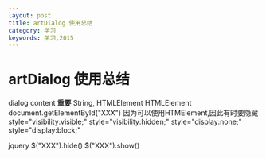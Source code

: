 ```yaml
---
layout: post
title: artDialog 使用总结
category: 学习
keywords: 学习,2015
---
```



# artDialog 使用总结

dialog
content **重要** String, HTMLElement
HTMLElement document.getElementById("XXX")
因为可以使用HTMElement,因此有时要隐藏
style="visibility:visible;"
style="visibility:hidden;"
style="display:none;"
style="display:block;"

jquery
$("XXX").hide()
$("XXX").show()
